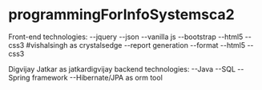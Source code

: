 # programmingForInfoSystemsca2

Front-end technologies:
--jquery
--json
--vanilla js
--bootstrap
--html5
--css3
#vishalsingh as crystalsedge
--report generation
--format
--html5
--css3


Digvijay Jatkar as jatkardigvijay
backend technologies:
--Java
--SQL
--Spring framework
--Hibernate/JPA as orm tool